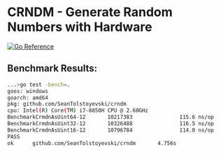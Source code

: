 # CRNDM - Generate Random Numbers with Hardware

[![Go Reference](https://pkg.go.dev/badge/github.com/SeanTolstoyevski/crndm.svg)](https://pkg.go.dev/github.com/SeanTolstoyevski/crndm)

## Benchmark Results:
```bash
...>go test -bench=.
goos: windows
goarch: amd64
pkg: github.com/SeanTolstoyevski/crndm
cpu: Intel(R) Core(TM) i7-8850H CPU @ 2.60GHz
BenchmarkCrmdnAsUint64-12       10217383               115.6 ns/op
BenchmarkCrmdnAsUint32-12       10326488               116.5 ns/op
BenchmarkCrmdnAsUint16-12       10796784               114.0 ns/op
PASS
ok      github.com/SeanTolstoyevski/crndm       4.756s
```

